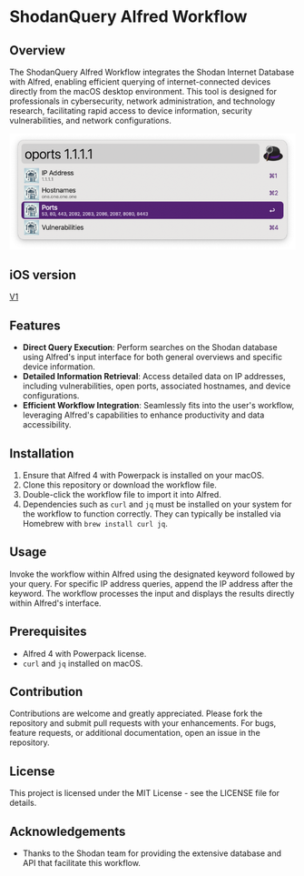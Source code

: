 # ShodanQuery Alfred Workflow

## Overview

The ShodanQuery Alfred Workflow integrates the Shodan Internet Database with Alfred, enabling efficient querying of internet-connected devices directly from the macOS desktop environment. This tool is designed for professionals in cybersecurity, network administration, and technology research, facilitating rapid access to device information, security vulnerabilities, and network configurations.

![screanshoot](https://github.com/jaroslavmraz/alfred/blob/main/checkopenportshodan/screanshot.png)

## iOS version

[V1](https://www.icloud.com/shortcuts/c5ba75bd83df4537bc6a64e305826614)

## Features

- **Direct Query Execution**: Perform searches on the Shodan database using Alfred's input interface for both general overviews and specific device information.
- **Detailed Information Retrieval**: Access detailed data on IP addresses, including vulnerabilities, open ports, associated hostnames, and device configurations.
- **Efficient Workflow Integration**: Seamlessly fits into the user's workflow, leveraging Alfred's capabilities to enhance productivity and data accessibility.

## Installation

1. Ensure that Alfred 4 with Powerpack is installed on your macOS.
2. Clone this repository or download the workflow file.
3. Double-click the workflow file to import it into Alfred.
4. Dependencies such as `curl` and `jq` must be installed on your system for the workflow to function correctly. They can typically be installed via Homebrew with `brew install curl jq`.

## Usage

Invoke the workflow within Alfred using the designated keyword followed by your query. For specific IP address queries, append the IP address after the keyword. The workflow processes the input and displays the results directly within Alfred's interface.

## Prerequisites

- Alfred 4 with Powerpack license.
- `curl` and `jq` installed on macOS.

## Contribution

Contributions are welcome and greatly appreciated. Please fork the repository and submit pull requests with your enhancements. For bugs, feature requests, or additional documentation, open an issue in the repository.

## License

This project is licensed under the MIT License - see the LICENSE file for details.

## Acknowledgements

- Thanks to the Shodan team for providing the extensive database and API that facilitate this workflow.
